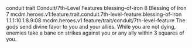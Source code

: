 <ability>
  <metadata>
    <class>conduit</class>
    <feature_type>trait</feature_type>
    <file_dpath>Conduit/7th-Level Features</file_dpath>
    <item_id>blessing-of-iron</item_id>
    <item_index>8</item_index>
    <item_name>Blessing of Iron</item_name>
    <level>7</level>
    <scc>mcdm.heroes.v1:feature.trait.conduit.7th-level-feature:blessing-of-iron</scc>
    <scdc>1.1.1:10.1.8.9:08</scdc>
    <source>mcdm.heroes.v1</source>
    <type>feature/trait/conduit/7th-level-feature</type>
  </metadata>
  <effects>
    <effect type="mundane">The gods send divine favor to you and your allies. While you are not dying, enemies take a bane on strikes against you or any ally within 3 squares of you.</effect>
  </effects>
</ability>
